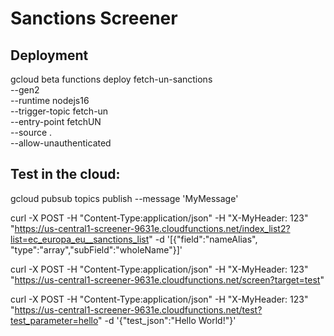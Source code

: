 # Sanctions Screener

## Deployment
gcloud beta functions deploy fetch-un-sanctions \
--gen2 \
--runtime nodejs16 \
--trigger-topic fetch-un  \
--entry-point fetchUN \
--source . \
--allow-unauthenticated

## Test in the cloud:
gcloud pubsub topics publish  --message 'MyMessage'

curl -X POST -H "Content-Type:application/json" -H "X-MyHeader: 123" "https://us-central1-screener-9631e.cloudfunctions.net/index_list2?list=ec_europa_eu__sanctions_list" -d '[{"field":"nameAlias", "type":"array","subField":"wholeName"}]'


curl -X POST -H "Content-Type:application/json" -H "X-MyHeader: 123" "https://us-central1-screener-9631e.cloudfunctions.net/screen?target=test"


curl -X POST -H "Content-Type:application/json" -H "X-MyHeader: 123" "https://us-central1-screener-9631e.cloudfunctions.net/test?test_parameter=hello" -d '{"test_json":"Hello World!"}'
